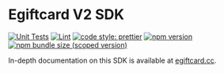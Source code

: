 # Egiftcard V2 SDK

[![Unit Tests](https://github.com/Egiftcard/egiftcard-v2-sdk/workflows/Unit%20Tests/badge.svg)](https://github.com/Egiftcard/egiftcard-v2-sdk/actions?query=workflow%3A%22Unit+Tests%22)
[![Lint](https://github.com/Egiftcard/egiftcard-v2-sdk/workflows/Lint/badge.svg)](https://github.com/Egiftcard/egiftcard-v2-sdk/actions?query=workflow%3ALint)
[![code style: prettier](https://img.shields.io/badge/code_style-prettier-ff69b4.svg?style=flat-square)](https://github.com/prettier/prettier)
[![npm version](https://img.shields.io/npm/v/@egiftcard/v2-sdk/latest.svg)](https://www.npmjs.com/package/@egiftcard/v2-sdk/v/latest)
[![npm bundle size (scoped version)](https://img.shields.io/bundlephobia/minzip/@egiftcard/v2-sdk/latest.svg)](https://bundlephobia.com/result?p=@egiftcard/v2-sdk@latest)

In-depth documentation on this SDK is available at [egiftcard.cc](https://egiftcard.cc/docs/v2/SDK/getting-started/).
